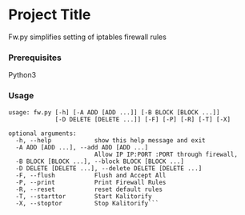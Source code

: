 # Project Title

Fw.py simplifies setting of iptables firewall rules

### Prerequisites

Python3

### Usage

```
usage: fw.py [-h] [-A ADD [ADD ...]] [-B BLOCK [BLOCK ...]]
             [-D DELETE [DELETE ...]] [-F] [-P] [-R] [-T] [-X]

optional arguments:
  -h, --help            show this help message and exit
  -A ADD [ADD ...], --add ADD [ADD ...]
                        Allow IP IP:PORT :PORT through firewall,
  -B BLOCK [BLOCK ...], --block BLOCK [BLOCK ...]
  -D DELETE [DELETE ...], --delete DELETE [DELETE ...]
  -F, --flush           Flush and Accept All
  -P, --print           Print Firewall Rules
  -R, --reset           reset default rules
  -T, --starttor        Start Kalitorify
  -X, --stoptor         Stop Kalitorify```

```

